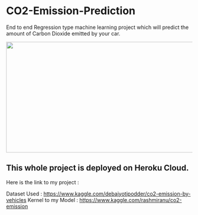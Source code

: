 # CO2-Emission-Prediction
End to end Regression type machine learning project which will predict the amount of Carbon Dioxide emitted by your car. 

<img src="https://cdn.activestate.com/wp-content/uploads/2018/10/machine-learning-healthcare-blog-hero-1200x799.jpg" width="1100" height="300" />


## This whole project is deployed on Heroku Cloud.
Here is the link to my project : 

Dataset Used : https://www.kaggle.com/debajyotipodder/co2-emission-by-vehicles
Kernel to my Model : https://www.kaggle.com/rashmiranu/co2-emission 
 
